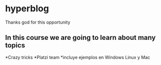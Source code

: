 # hyperblog
Thanks god for this opportunity


## In this course we are going to learn about many topics

*Crazy tricks
*Platzi team
*incluye ejemplos en Windows Linux y Mac